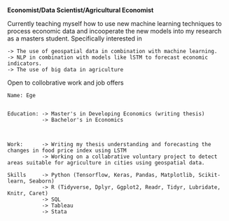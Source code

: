 **Economist/Data Scientist/Agricultural Economist** 

Currently teaching myself how to use new machine learning techniques to process economic data and incooperate the new models into my research as a masters student. 
Specifically interested in 

    -> The use of geospatial data in combination with machine learning.
    -> NLP in combination with models like lSTM to forecast economic indicators.
    -> The use of big data in agriculture
                             
Open to collobrative work and job offers 

    Name: Ege

  
    Education: -> Master's in Developing Economics (writing thesis) 
               -> Bachelor's in Economics
           


    Work:      -> Writing my thesis understanding and forecasting the changes in food price index using LSTM
               -> Working on a collabrative voluntary project to detect areas suitable for agriculture in cities using geospatial data. 

    Skills     -> Python (Tensorflow, Keras, Pandas, Matplotlib, Scikit-learn, Seaborn)
               -> R (Tidyverse, Dplyr, Ggplot2, Readr, Tidyr, Lubridate, Knitr, Caret)
               -> SQL
               -> Tableau
               -> Stata
        

